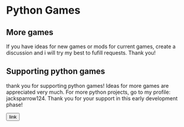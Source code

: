 <h1>Python Games</h1>
<h2>More games</h2>
<p>If you have ideas for new games or mods for current games, create a discussion and i will try my best to fufill requests. Thank you!</p>
<h2>Supporting python games</h2>
<p>thank you for supporting python games! Ideas for more games are appreciated very much. For more python projects, go to my profile: jacksparrow124. Thank you for your support in this early development phase!</p>
<button>link</button>
